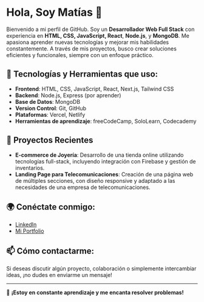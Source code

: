 # Hola, Soy Matías 👋

Bienvenido a mi perfil de GitHub. Soy un **Desarrollador Web Full Stack** con experiencia en **HTML, CSS, JavaScript, React**, **Node.js**, y **MongoDB**. Me apasiona aprender nuevas tecnologías y mejorar mis habilidades constantemente. A través de mis proyectos, busco crear soluciones eficientes y funcionales, siempre con un enfoque práctico.

## 🌱 Tecnologías y Herramientas que uso:
- **Frontend**: HTML, CSS, JavaScript, React, Next.js, Tailwind CSS
- **Backend**: Node.js, Express (por aprender)
- **Base de Datos**: MongoDB
- **Version Control**: Git, GitHub
- **Plataformas**: Vercel, Netlify
- **Herramientas de aprendizaje**: freeCodeCamp, SoloLearn, Codecademy

## 🚀 Proyectos Recientes
- **E-commerce de Joyería**: Desarrollo de una tienda online utilizando tecnologías full-stack, incluyendo integración con Firebase y gestión de inventarios.
- **Landing Page para Telecomunicaciones**: Creación de una página web de múltiples secciones, con diseño responsive y adaptado a las necesidades de una empresa de telecomunicaciones.
  
## 🌍 Conéctate conmigo:
- [LinkedIn](https://www.linkedin.com/in/matias/)
- [Mi Portfolio](https://felice-joyas.vercel.app/)

## 📫 Cómo contactarme:
Si deseas discutir algún proyecto, colaboración o simplemente intercambiar ideas, ¡no dudes en enviarme un mensaje!

---

🔧 **¡Estoy en constante aprendizaje y me encanta resolver problemas!**
